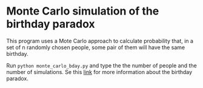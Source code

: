 # Monte Carlo simulation of the birthday paradox

This program uses a Mote Carlo approach to calculate probability that, in a set of n randomly chosen people, some pair of them will have the same birthday.

Run `python monte_carlo_bday.py` and type the the number of people and the number of simulations. Se this [link](https://en.wikipedia.org/wiki/Birthday_problem) for more information about the birthday paradox.
